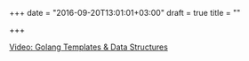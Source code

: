 +++
date = "2016-09-20T13:01:01+03:00"
draft = true
title = ""

+++

<p><a href="/stories/1016">Video: Golang Templates & Data Structures </a></p>
